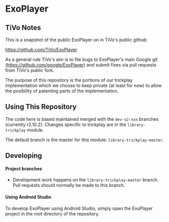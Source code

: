 # ExoPlayer #

## TiVo Notes ##
This is a snapshot of the public ExoPlayer on in TiVo's public github:

  https://github.com/TiVo/ExoPlayer

As a general rule TiVo's aim is to file bugs to ExoPlayer's main Google git (https://github.com/google/ExoPlayer) and submit fixes via pull requests from TiVo's public fork.

The purpose of this repository is the portions of our trickplay implementation which we choose to keep private (at least for now) to allow the posibility of patenting parts of the implementation.

## Using This Repository ##

The code here is based maintained merged with the `dev-v2-xxx` branches (currently r2.10.2).  Changes specific to trickplay are in the `library-trickplay` module.

The default branch is the master for this module: `library-trickplay-master`.   

## Developing ##

#### Project branches ####

* Development work happens on the `library-trickplay-master` branch. Pull requests should normally be made to this branch.

#### Using Android Studio ####

To develop ExoPlayer using Android Studio, simply open the ExoPlayer project in
the root directory of the repository.
